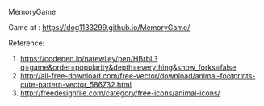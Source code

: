 MemoryGame


Game at : https://dog1133299.github.io/MemoryGame/

Reference:
1. https://codepen.io/natewiley/pen/HBrbL?q=game&order=popularity&depth=everything&show_forks=false 
2. http://all-free-download.com/free-vector/download/animal-footprints-cute-pattern-vector_586732.html
3. http://freedesignfile.com/category/free-icons/animal-icons/
